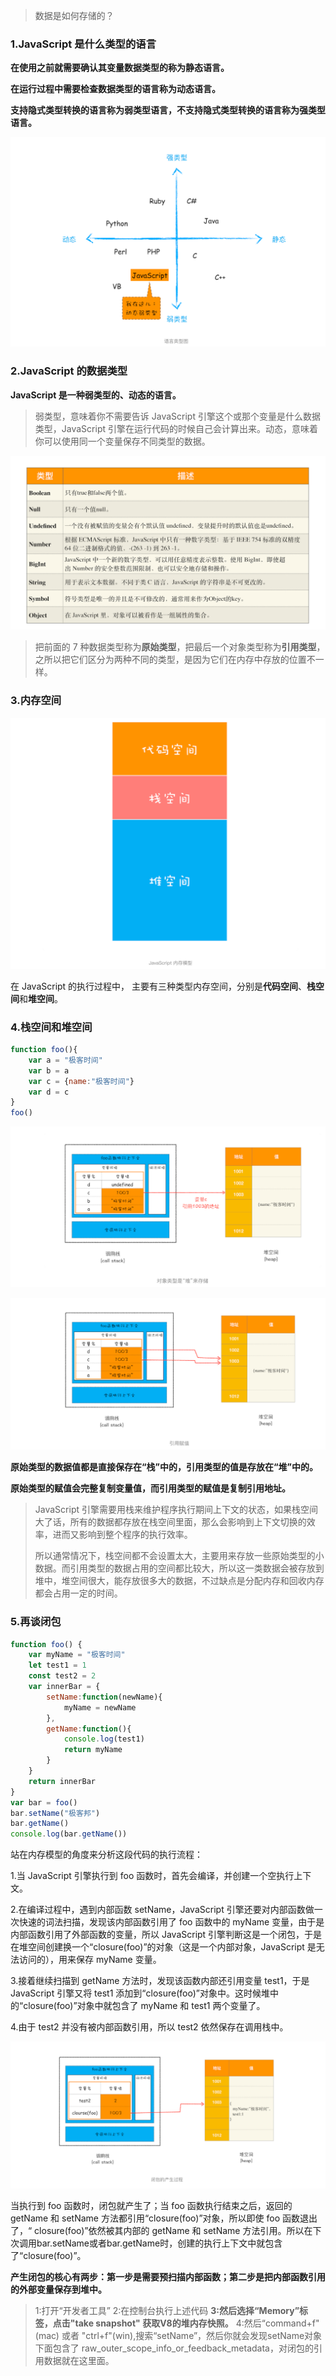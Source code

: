 > 数据是如何存储的？

### 1.JavaScript 是什么类型的语言

**在使用之前就需要确认其变量数据类型的称为静态语言。**

**在运行过程中需要检查数据类型的语言称为动态语言。**

**支持隐式类型转换的语言称为弱类型语言，不支持隐式类型转换的语言称为强类型语言。**

![image-20211214100951990](../../../image/image-20211214100951990.png)

### 2.JavaScript 的数据类型

**JavaScript 是一种弱类型的、动态的语言。**

> 弱类型，意味着你不需要告诉 JavaScript 引擎这个或那个变量是什么数据类型，JavaScript 引擎在运行代码的时候自己会计算出来。动态，意味着你可以使用同一个变量保存不同类型的数据。

![image-20211214101444292](../../../image/image-20211214101444292.png)

> 把前面的 7 种数据类型称为**原始类型**，把最后一个对象类型称为**引用类型**，之所以把它们区分为两种不同的类型，是因为它们在内存中存放的位置不一样。

### 3.内存空间

<img src="../../../image/image-20211214101949799.png" alt="image-20211214101949799" style="zoom:50%;" />

在 JavaScript 的执行过程中， 主要有三种类型内存空间，分别是**代码空间**、**栈空间**和**堆空间**。

### 4.栈空间和堆空间

```javascript
function foo(){
    var a = "极客时间"
    var b = a
    var c = {name:"极客时间"}
    var d = c
}
foo()
```

![image-20211214102228107](../../../image/image-20211214102228107.png)



![image-20211214102539915](../../../image/image-20211214102539915.png)

**原始类型的数据值都是直接保存在“栈”中的，引用类型的值是存放在“堆”中的。**

**原始类型的赋值会完整复制变量值，而引用类型的赋值是复制引用地址。**

> JavaScript 引擎需要用栈来维护程序执行期间上下文的状态，如果栈空间大了话，所有的数据都存放在栈空间里面，那么会影响到上下文切换的效率，进而又影响到整个程序的执行效率。
>
> 所以通常情况下，栈空间都不会设置太大，主要用来存放一些原始类型的小数据。而引用类型的数据占用的空间都比较大，所以这一类数据会被存放到堆中，堆空间很大，能存放很多大的数据，不过缺点是分配内存和回收内存都会占用一定的时间。

### 5.再谈闭包

```javascript
function foo() {
    var myName = "极客时间"
    let test1 = 1
    const test2 = 2
    var innerBar = { 
        setName:function(newName){
            myName = newName
        },
        getName:function(){
            console.log(test1)
            return myName
        }
    }
    return innerBar
}
var bar = foo()
bar.setName("极客邦")
bar.getName()
console.log(bar.getName())
```

站在内存模型的角度来分析这段代码的执行流程：

1.当 JavaScript 引擎执行到 foo 函数时，首先会编译，并创建一个空执行上下文。

2.在编译过程中，遇到内部函数 setName，JavaScript 引擎还要对内部函数做一次快速的词法扫描，发现该内部函数引用了 foo 函数中的 myName 变量，由于是内部函数引用了外部函数的变量，所以 JavaScript 引擎判断这是一个闭包，于是在堆空间创建换一个“closure(foo)”的对象（这是一个内部对象，JavaScript 是无法访问的），用来保存 myName 变量。

3.接着继续扫描到 getName 方法时，发现该函数内部还引用变量 test1，于是 JavaScript 引擎又将 test1 添加到“closure(foo)”对象中。这时候堆中的“closure(foo)”对象中就包含了 myName 和 test1 两个变量了。

4.由于 test2 并没有被内部函数引用，所以 test2 依然保存在调用栈中。

![image-20211214114735685](../../../image/image-20211214114735685.png)

当执行到 foo 函数时，闭包就产生了；当 foo 函数执行结束之后，返回的 getName 和 setName 方法都引用“closure(foo)”对象，所以即使 foo 函数退出了，“ closure(foo)”依然被其内部的 getName 和 setName 方法引用。所以在下次调用bar.setName或者bar.getName时，创建的执行上下文中就包含了“closure(foo)”。

**产生闭包的核心有两步：第一步是需要预扫描内部函数；第二步是把内部函数引用的外部变量保存到堆中。**

> 1:打开“开发者工具”
> 2:在控制台执行上述代码
> **3:然后选择“Memory”标签，点击"take snapshot" 获取V8的堆内存快照。**
> 4:然后“command+f"(mac) 或者 "ctrl+f"(win),搜索“setName”，然后你就会发现setName对象下面包含了 raw_outer_scope_info_or_feedback_metadata，对闭包的引用数据就在这里面。

























